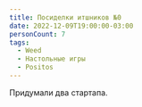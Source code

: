 ```yaml
---
title: Посиделки итшников №0
date: 2022-12-09T19:00:00-03:00
personCount: 7
tags:
  - Weed
  - Настольные игры
  - Positos
---
```


Придумали два стартапа.
